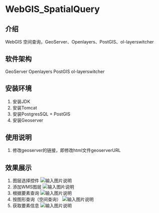 # WebGIS_SpatialQuery

## 介绍
WebGIS 空间查询，GeoServer、Openlayers、PostGIS、ol-layerswitcher

## 软件架构
GeoServer
Openlayers
PostGIS
ol-layerswitcher

## 安装环境

1.  安装JDK
2.  安装Tomcat
3.  安装PostgresSQL + PostGIS
4.  安装Geoserver

## 使用说明

1.  修改geoserver的链接，即修改html文件geoserverURL

## 效果展示

1. 图层选择控件
![输入图片说明](https://images.gitee.com/uploads/images/2021/0601/163930_f1926dc7_4939108.png "屏幕截图.png")
2. 添加WMS图层
![输入图片说明](https://images.gitee.com/uploads/images/2021/0601/163957_5afdfe27_4939108.png "屏幕截图.png")
3. 根据要素查询
![输入图片说明](https://images.gitee.com/uploads/images/2021/0601/164013_8401b88f_4939108.png "屏幕截图.png")
4. 按图形查询（空间查询）
![输入图片说明](https://images.gitee.com/uploads/images/2021/0601/164229_7508de0b_4939108.png "屏幕截图.png")
5. 获取要素信息
![输入图片说明](https://images.gitee.com/uploads/images/2021/0601/164358_8e1f1008_4939108.png "屏幕截图.png")